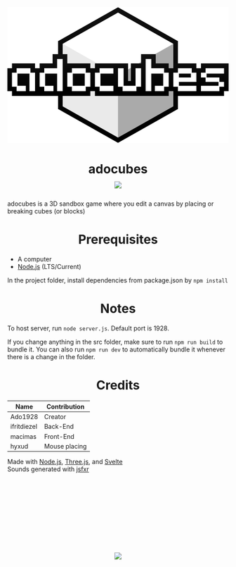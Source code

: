 <p align=center>
<img src="https://raw.githubusercontent.com/ado1928/ado-cubes/svelte/public/images/svgs/adocubes-logo.svg">
<h1 align=center>adocubes<br>
<a href="https://discord.gg/rNMTeADfnc"><img src="https://i.imgur.com/HPnB3JL.png"></a>
</h1>
</p>
adocubes is a 3D sandbox game where you edit a canvas by placing or breaking cubes (or blocks)

<h1 align=center>Prerequisites</h1>

- A computer 
- [Node.js](https://nodejs.org) (LTS/Current)

In the project folder, install dependencies from package.json by `npm install`
<h1 align=center>Notes</h1>

To host server, run `node server.js`. Default port is 1928.

If you change anything in the src folder, make sure to run `npm run build` to bundle it. You can also run `npm run dev` to automatically bundle it whenever there is a change in the folder.

<h1 align=center>Credits</h1>

Name        | Contribution
------------|--------------------
Ado1928     | Creator
ifritdiezel | Back-End
macimas     | Front-End
hyxud       | Mouse placing

Made with [Node.js](https://nodejs.org), [Three.js](https://threejs.org), and [Svelte](https://svelte.dev)<br>
Sounds generated with [jsfxr](https://sfxr.me)

<br><br><br><br><br><br><br><br><br>
<p align=center><img src="https://cdn.discordapp.com/attachments/968866349633896488/972592866943701082/the_frog.png"></p>

